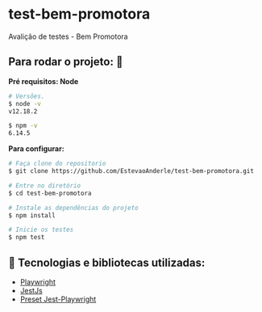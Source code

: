 # test-bem-promotora
Avalição de testes - Bem Promotora

## Para rodar o projeto: 🚀

**Pré requisitos: Node**

```bash
# Versões.
$ node -v
v12.18.2

$ npm -v
6.14.5
```

**Para configurar:**

```bash
# Faça clone do repositorio
$ git clone https://github.com/EstevaoAnderle/test-bem-promotora.git

# Entre no diretório
$ cd test-bem-promotora

# Instale as dependências do projeto
$ npm install

# Inicie os testes
$ npm test
```

## 🔧 Tecnologias e bibliotecas utilizadas:

- [Playwright](https://playwright.dev/)
- [JestJs](https://jestjs.io/pt-BR/)
- [Preset Jest-Playwright](https://github.com/playwright-community/jest-playwright)